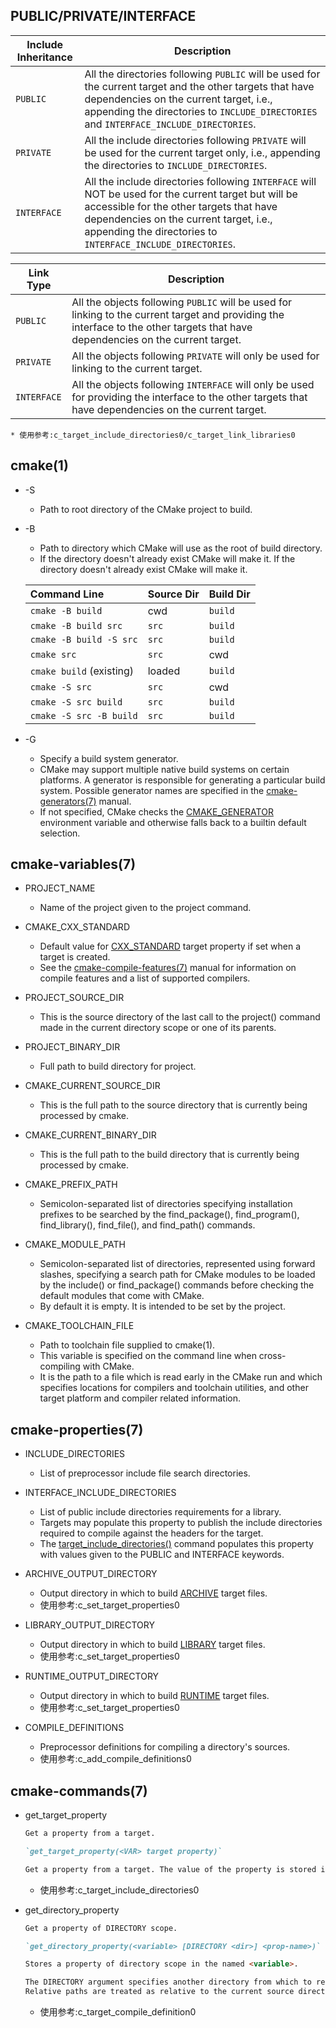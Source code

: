 ## PUBLIC/PRIVATE/INTERFACE

| Include Inheritance | Description                                                                                                                                                                                                                                              |
|---------------------|----------------------------------------------------------------------------------------------------------------------------------------------------------------------------------------------------------------------------------------------------------|
| `PUBLIC`            | All the directories following `PUBLIC` will be used for the current target and the other targets that have dependencies on the current target, i.e., appending the directories to `INCLUDE_DIRECTORIES` and `INTERFACE_INCLUDE_DIRECTORIES`.             |
| `PRIVATE`           | All the include directories following `PRIVATE` will be used for the current target only, i.e., appending the directories to `INCLUDE_DIRECTORIES`.                                                                                                      |
| `INTERFACE`         | All the include directories following `INTERFACE` will NOT be used for the current target but will be accessible for the other targets that have dependencies on the current target, i.e., appending the directories to `INTERFACE_INCLUDE_DIRECTORIES`. |

| Link Type   | Description                                                                                                                                                                      |
|-------------|----------------------------------------------------------------------------------------------------------------------------------------------------------------------------------|
| `PUBLIC`    | All the objects following `PUBLIC` will be used for linking to the current target and providing the interface to the other targets that have dependencies on the current target. |
| `PRIVATE`   | All the objects following `PRIVATE` will only be used for linking to the current target.                                                                                         |
| `INTERFACE` | All the objects following `INTERFACE` will only be used for providing the interface to the other targets that have dependencies on the current target.                           |

    * 使用参考:c_target_include_directories0/c_target_link_libraries0

## cmake(1)

* -S <path-to-source>
    * Path to root directory of the CMake project to build.

* -B <path-to-build>
    * Path to directory which CMake will use as the root of build directory.
    * If the directory doesn't already exist CMake will make it. If the directory doesn't already exist CMake will make it.

    | Command Line             | Source Dir | Build Dir |
    |:-------------------------|:-----------|:----------|
    | `cmake -B build`         | cwd        | `build`   |
    | `cmake -B build src`     | `src`      | `build`   |
    | `cmake -B build -S src`  | `src`      | `build`   |
    | `cmake src`              | `src`      | cwd       |
    | `cmake build` (existing) | loaded     | `build`   |
    | `cmake -S src`           | `src`      | cwd       |
    | `cmake -S src build`     | `src`      | `build`   |
    | `cmake -S src -B build`  | `src`      | `build`   |

* -G <generator-name>
    * Specify a build system generator.
    * CMake may support multiple native build systems on certain platforms. A generator is responsible for generating a
      particular build system. Possible generator names are specified in the [cmake-generators(7)](https://cmake.org/cmake/help/latest/manual/cmake-generators.7.html#manual:cmake-generators(7))
      manual.
    * If not specified, CMake checks the [CMAKE_GENERATOR](https://cmake.org/cmake/help/latest/envvar/CMAKE_GENERATOR.html#envvar:CMAKE_GENERATOR) environment variable and otherwise falls back to a builtin default selection.

## cmake-variables(7)

* PROJECT_NAME
    * Name of the project given to the project command.

* CMAKE_CXX_STANDARD
    * Default value for [CXX_STANDARD](https://cmake.org/cmake/help/latest/prop_tgt/CXX_STANDARD.html#prop_tgt:CXX_STANDARD) target property if set when a target is created.
    * See the [cmake-compile-features(7)](https://cmake.org/cmake/help/latest/manual/cmake-compile-features.7.html#manual:cmake-compile-features(7)) manual for information on compile features and a list of supported compilers.

* PROJECT_SOURCE_DIR
    * This is the source directory of the last call to the project() command made in the current directory scope or one of its parents.

* PROJECT_BINARY_DIR
    * Full path to build directory for project.

* CMAKE_CURRENT_SOURCE_DIR
    * This is the full path to the source directory that is currently being processed by cmake.

* CMAKE_CURRENT_BINARY_DIR
    * This is the full path to the build directory that is currently being processed by cmake.

* CMAKE_PREFIX_PATH
    * Semicolon-separated list of directories specifying installation prefixes to be searched by the find_package(), find_program(), find_library(), find_file(), and find_path() commands.

* CMAKE_MODULE_PATH
    * Semicolon-separated list of directories, represented using forward slashes, specifying a search path for CMake modules to be loaded by the include() or find_package() commands before checking the default modules that come with CMake. 
    * By default it is empty. It is intended to be set by the project.
* CMAKE_TOOLCHAIN_FILE
    * Path to toolchain file supplied to cmake(1).
    * This variable is specified on the command line when cross-compiling with CMake. 
    * It is the path to a file which is read early in the CMake run and which specifies locations for compilers and toolchain utilities, and other target platform and compiler related information.

## cmake-properties(7)

* INCLUDE_DIRECTORIES
    * List of preprocessor include file search directories.

* INTERFACE_INCLUDE_DIRECTORIES
    * List of public include directories requirements for a library.
    * Targets may populate this property to publish the include directories required to compile against the headers for the target.
    * The [target_include_directories()](https://cmake.org/cmake/help/latest/command/target_include_directories.html#command:target_include_directories) command populates this property with values given to the PUBLIC and INTERFACE keywords.

* ARCHIVE_OUTPUT_DIRECTORY
    * Output directory in which to build [ARCHIVE](https://cmake.org/cmake/help/latest/prop_tgt/ARCHIVE_OUTPUT_DIRECTORY.html#prop_tgt:ARCHIVE_OUTPUT_DIRECTORY) target files.
    * 使用参考:c_set_target_properties0

* LIBRARY_OUTPUT_DIRECTORY
    * Output directory in which to build [LIBRARY](https://cmake.org/cmake/help/latest/manual/cmake-buildsystem.7.html#library-output-artifacts) target files.
    * 使用参考:c_set_target_properties0

* RUNTIME_OUTPUT_DIRECTORY
    * Output directory in which to build [RUNTIME](https://cmake.org/cmake/help/latest/manual/cmake-buildsystem.7.html#runtime-output-artifacts) target files.
    * 使用参考:c_set_target_properties0

* COMPILE_DEFINITIONS
  * Preprocessor definitions for compiling a directory's sources.
  * 使用参考:c_add_compile_definitions0

## cmake-commands(7)

* get_target_property
    ```markdown
    Get a property from a target.
    
    `get_target_property(<VAR> target property)`
    
    Get a property from a target. The value of the property is stored in the variable <VAR>.
    ```
    * 使用参考:c_target_include_directories0


* get_directory_property
    ```markdown
    Get a property of DIRECTORY scope.

    `get_directory_property(<variable> [DIRECTORY <dir>] <prop-name>)`

    Stores a property of directory scope in the named <variable>.

    The DIRECTORY argument specifies another directory from which to retrieve the property value instead of the current directory. 
    Relative paths are treated as relative to the current source directory. 
    ```
    * 使用参考:c_target_compile_definition0